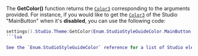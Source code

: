 The **GetColor()** function returns the [`Color3`](https://create.roblox.com/docs/reference/engine/datatypes/Color3) corresponding to
the arguments provided. For instance, if you would like to get the
[`Color3`](https://create.roblox.com/docs/reference/engine/datatypes/Color3) of the Studio "MainButton" when it's **disabled**, you
can use the following code:
```lua
settings().Studio.Theme:GetColor(Enum.StudioStyleGuideColor.MainButton, Enum.StudioStyleGuideModifier.Disabled)
```lua

See the `Enum.StudioStyleGuideColor` reference for a list of Studio elements and `Enum.StudioStyleGuideModifier` for a list of modifiers.
```